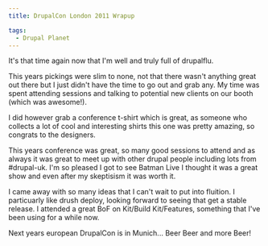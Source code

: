 ```yaml
---
title: DrupalCon London 2011 Wrapup

tags:
  - Drupal Planet
---
```

It's that time again now that I'm well and truly full of drupalflu.

This years pickings were slim to none, not that there wasn't anything great out there but I just didn't have the time to go out and grab any. My time was spent attending sessions and talking to potential new clients on our booth (which was awesome!).

I did however grab a conference t-shirt which is great, as someone who collects a lot of cool and interesting shirts this one was pretty amazing, so congrats to the designers.

This years conference was great, so many good sessions to attend and as always it was great to meet up with other drupal people including lots from #drupal-uk. I'm so pleased I got to see Batman Live I thought it was a great show and even after my skeptisism it was worth it.

I came away with so many ideas that I can't wait to put into fluition. I particuarly like drush deploy, looking forward to seeing that get a stable release. I attended a great BoF on Kit/Build Kit/Features, something that I've been using for a while now.

Next years european DrupalCon is in Munich... Beer Beer and more Beer!
